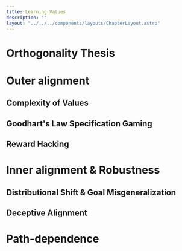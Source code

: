 ```yaml
---
title: Learning Values
description: ""
layout: "../../../components/layouts/ChapterLayout.astro"
---
```

# Orthogonality Thesis

# Outer alignment

## Complexity of Values


## Goodhart's Law Specification Gaming


## Reward Hacking

# Inner alignment & Robustness


## Distributional Shift & Goal Misgeneralization

## Deceptive Alignment


# Path-dependence